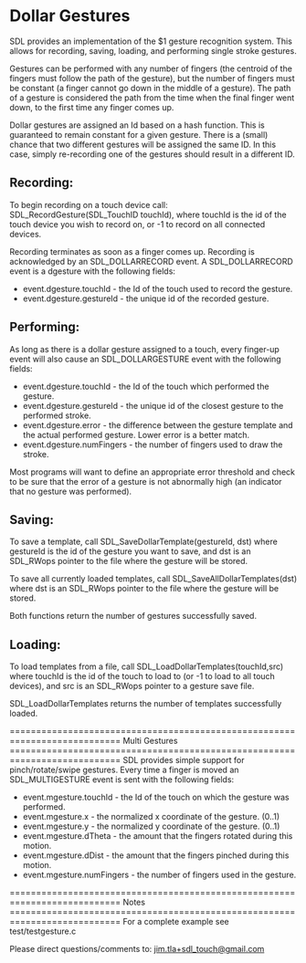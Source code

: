 Dollar Gestures
===========================================================================
SDL provides an implementation of the $1 gesture recognition system. This allows for recording,
saving, loading, and performing single stroke gestures.

Gestures can be performed with any number of fingers (the centroid of the fingers must follow the
path of the gesture), but the number of fingers must be constant (a finger cannot go down in the
middle of a gesture). The path of a gesture is considered the path from the time when the final
finger went down, to the first time any finger comes up.

Dollar gestures are assigned an Id based on a hash function. This is guaranteed to remain constant
for a given gesture. There is a (small) chance that two different gestures will be assigned the same
ID. In this case, simply re-recording one of the gestures should result in a different ID.

Recording:
----------
To begin recording on a touch device call:
SDL_RecordGesture(SDL_TouchID touchId), where touchId is the id of the touch device you wish to
record on, or -1 to record on all connected devices.

Recording terminates as soon as a finger comes up. Recording is acknowledged by an SDL_DOLLARRECORD
event. A SDL_DOLLARRECORD event is a dgesture with the following fields:

* event.dgesture.touchId - the Id of the touch used to record the gesture.
* event.dgesture.gestureId - the unique id of the recorded gesture.

Performing:
-----------
As long as there is a dollar gesture assigned to a touch, every finger-up event will also cause an
SDL_DOLLARGESTURE event with the following fields:

* event.dgesture.touchId - the Id of the touch which performed the gesture.
* event.dgesture.gestureId - the unique id of the closest gesture to the performed stroke.
* event.dgesture.error - the difference between the gesture template and the actual performed
  gesture. Lower error is a better match.
* event.dgesture.numFingers - the number of fingers used to draw the stroke.

Most programs will want to define an appropriate error threshold and check to be sure that the error
of a gesture is not abnormally high (an indicator that no gesture was performed).



Saving:
-------
To save a template, call SDL_SaveDollarTemplate(gestureId, dst) where gestureId is the id of the
gesture you want to save, and dst is an SDL_RWops pointer to the file where the gesture will be
stored.

To save all currently loaded templates, call SDL_SaveAllDollarTemplates(dst) where dst is an
SDL_RWops pointer to the file where the gesture will be stored.

Both functions return the number of gestures successfully saved.


Loading:
--------
To load templates from a file, call SDL_LoadDollarTemplates(touchId,src) where touchId is the id of
the touch to load to (or -1 to load to all touch devices), and src is an SDL_RWops pointer to a
gesture save file.

SDL_LoadDollarTemplates returns the number of templates successfully loaded.

=========================================================================== Multi Gestures
=========================================================================== SDL provides simple
support for pinch/rotate/swipe gestures. Every time a finger is moved an SDL_MULTIGESTURE event is
sent with the following fields:

* event.mgesture.touchId - the Id of the touch on which the gesture was performed.
* event.mgesture.x - the normalized x coordinate of the gesture. (0..1)
* event.mgesture.y - the normalized y coordinate of the gesture. (0..1)
* event.mgesture.dTheta - the amount that the fingers rotated during this motion.
* event.mgesture.dDist - the amount that the fingers pinched during this motion.
* event.mgesture.numFingers - the number of fingers used in the gesture.

=========================================================================== Notes
=========================================================================== For a complete example
see test/testgesture.c

Please direct questions/comments to:
jim.tla+sdl_touch@gmail.com
